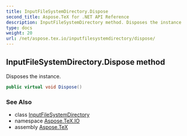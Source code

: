 ```yaml
---
title: InputFileSystemDirectory.Dispose
second_title: Aspose.TeX for .NET API Reference
description: InputFileSystemDirectory method. Disposes the instance
type: docs
weight: 20
url: /net/aspose.tex.io/inputfilesystemdirectory/dispose/
---
```

## InputFileSystemDirectory.Dispose method

Disposes the instance.

```csharp
public virtual void Dispose()
```

### See Also

* class [InputFileSystemDirectory](../)
* namespace [Aspose.TeX.IO](../../inputfilesystemdirectory/)
* assembly [Aspose.TeX](../../../)


